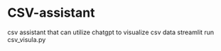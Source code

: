 # CSV-assistant
csv assistant that can utilize chatgpt to visualize csv data
streamlit run csv_visula.py
